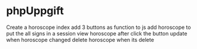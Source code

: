 # phpUppgift
Create a horoscope index 
add 3 buttons as function to js 
add horoscope to put the all signs in a session
view horoscope after click the button
update when horoscope changed 
delete horoscope when its delete 
